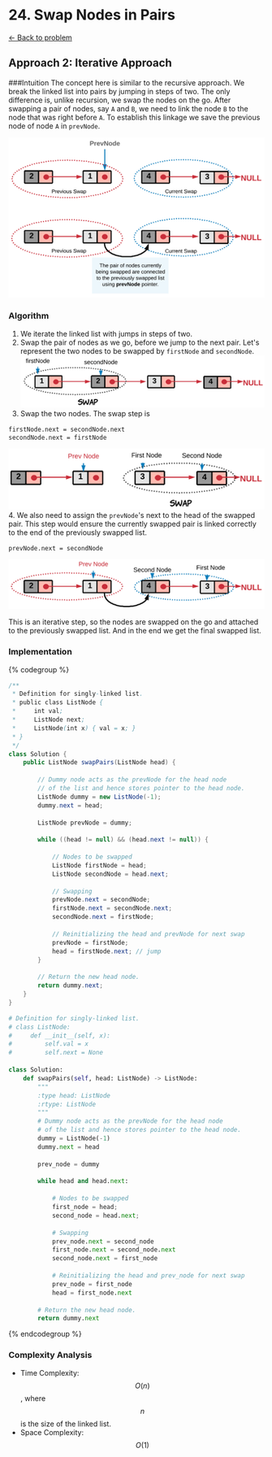 # 24. Swap Nodes in Pairs
[&larr;&nbsp;Back to problem](./README.md)

## Approach 2: Iterative Approach

###Intuition
The concept here is similar to the recursive approach. We break the linked list into pairs by jumping in steps of two. The only difference is, unlike recursion, we swap the nodes on the go. After swapping a pair of nodes, say `A` and `B`, we need to link the node `B` to the node that was right before `A`. To establish this linkage we save the previous node of node `A` in `prevNode`.

![Explanation](./images/24_Swap_Nodes_5.png)

### Algorithm
1. We iterate the linked list with jumps in steps of two.
2. Swap the pair of nodes as we go, before we jump to the next pair. Let's represent the two nodes to be swapped by `firstNode` and `secondNode`.  
  ![Point 2](./images/24_Swap_Nodes_6.png)
3. Swap the two nodes. The swap step is
  ```
  firstNode.next = secondNode.next
  secondNode.next = firstNode
  ```
  ![Point 3](./images/24_Swap_Nodes_7.png)
4. We also need to assign the `prevNode`'s next to the head of the swapped pair. This step would ensure the currently swapped pair is linked correctly to the end of the previously swapped list.
  ```
  prevNode.next = secondNode
  ```
  ![Point 4](./images/24_Swap_Nodes_8.png)

This is an iterative step, so the nodes are swapped on the go and attached to the previously swapped list. And in the end we get the final swapped list.

### Implementation

{% codegroup %}
```Java
/**
 * Definition for singly-linked list.
 * public class ListNode {
 *     int val;
 *     ListNode next;
 *     ListNode(int x) { val = x; }
 * }
 */
class Solution {
    public ListNode swapPairs(ListNode head) {

        // Dummy node acts as the prevNode for the head node
        // of the list and hence stores pointer to the head node.
        ListNode dummy = new ListNode(-1);
        dummy.next = head;

        ListNode prevNode = dummy;

        while ((head != null) && (head.next != null)) {

            // Nodes to be swapped
            ListNode firstNode = head;
            ListNode secondNode = head.next;

            // Swapping
            prevNode.next = secondNode;
            firstNode.next = secondNode.next;
            secondNode.next = firstNode;

            // Reinitializing the head and prevNode for next swap
            prevNode = firstNode;
            head = firstNode.next; // jump
        }

        // Return the new head node.
        return dummy.next;
    }
}
```
```Python
# Definition for singly-linked list.
# class ListNode:
#     def __init__(self, x):
#         self.val = x
#         self.next = None

class Solution:
    def swapPairs(self, head: ListNode) -> ListNode:
        """
        :type head: ListNode
        :rtype: ListNode
        """
        # Dummy node acts as the prevNode for the head node
        # of the list and hence stores pointer to the head node.
        dummy = ListNode(-1)
        dummy.next = head

        prev_node = dummy

        while head and head.next:

            # Nodes to be swapped
            first_node = head;
            second_node = head.next;

            # Swapping
            prev_node.next = second_node
            first_node.next = second_node.next
            second_node.next = first_node

            # Reinitializing the head and prev_node for next swap
            prev_node = first_node
            head = first_node.next

        # Return the new head node.
        return dummy.next
```
{% endcodegroup %}

### Complexity Analysis
* Time Complexity: $$O(n)$$, where $$n$$ is the size of the linked list.
* Space Complexity: $$O(1)$$
